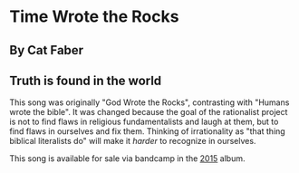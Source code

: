 #  Time Wrote the Rocks
## By Cat Faber
## Truth is found in the world

This song was originally "God Wrote the Rocks", contrasting with
"Humans wrote the bible".  It was changed because the goal of the
rationalist project is not to find flaws in religious fundamentalists
and laugh at them, but to find flaws in ourselves and fix them.
Thinking of irrationality as "that thing biblical literalists do" will
make it *harder* to recognize in ourselves.

This song is available for sale via bandcamp in the [2015](https://humanistculture.bandcamp.com/album/solstice-2015) album.

